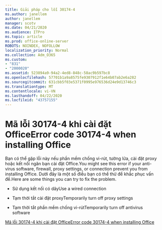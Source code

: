 ```yaml
---
title: Giải pháp cho lỗi 30174-4
ms.author: janellem
author: janellem
manager: scotv
ms.date: 04/21/2020
ms.audience: ITPro
ms.topic: article
ms.prod: office-online-server
ROBOTS: NOINDEX, NOFOLLOW
localization_priority: Normal
ms.collection: Adm_O365
ms.custom:
- "831"
- "2000020"
ms.assetid: 523894a9-94a2-4ed8-848c-58ac9b597bc8
ms.openlocfilehash: 57701b1a9a8575fe9307912f1e64b07ab2e6a282
ms.sourcegitcommit: 631cbb5f03e5371f0995e976536d24e9d13746c3
ms.translationtype: MT
ms.contentlocale: vi-VN
ms.lasthandoff: 04/22/2020
ms.locfileid: "43757155"
---
```

# <a name="error-code-30174-4-when-installing-office"></a><span data-ttu-id="f3c6f-102">Mã lỗi 30174-4 khi cài đặt Office</span><span class="sxs-lookup"><span data-stu-id="f3c6f-102">Error code 30174-4 when installing Office</span></span>

<span data-ttu-id="f3c6f-103">Bạn có thể gặp lỗi này nếu phần mềm chống vi-rút, tường lửa, cài đặt proxy hoặc kết nối ngăn bạn cài đặt Office.</span><span class="sxs-lookup"><span data-stu-id="f3c6f-103">You might see this error if your anti-virus software, firewall, proxy settings, or connection prevent you from installing Office.</span></span> <span data-ttu-id="f3c6f-104">Dưới đây là một số điều bạn có thể thử để khắc phục vấn đề.</span><span class="sxs-lookup"><span data-stu-id="f3c6f-104">Here are some things you can try to fix the problem.</span></span>
  
- <span data-ttu-id="f3c6f-105">Sử dụng kết nối có dây</span><span class="sxs-lookup"><span data-stu-id="f3c6f-105">Use a wired connection</span></span>

- <span data-ttu-id="f3c6f-106">Tạm thời tắt cài đặt proxy</span><span class="sxs-lookup"><span data-stu-id="f3c6f-106">Temporarily turn off proxy settings</span></span>

- <span data-ttu-id="f3c6f-107">Tạm thời tắt phần mềm chống vi-rút</span><span class="sxs-lookup"><span data-stu-id="f3c6f-107">Temporarily turn off antivirus software</span></span>

[<span data-ttu-id="f3c6f-108">Mã lỗi 30174-4 khi cài đặt Office</span><span class="sxs-lookup"><span data-stu-id="f3c6f-108">Error code 30174-4 when installing Office</span></span>](https://support.office.com/article/5d5551db-266f-47b3-93fc-d51c2e8f4c0b?wt.mc_id=Alchemy_ClientDIA)
  